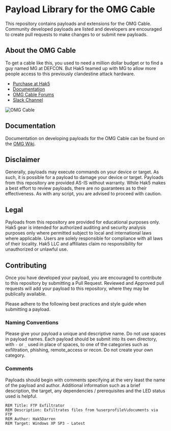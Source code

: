 # Payload Library for the OMG Cable

This repository contains payloads and extensions for the OMG Cable. Community developed payloads are listed and developers are encouraged to create pull requests to make changes to or submit new payloads.

## About the OMG Cable


To get a cable like this, you used to need a million dollar budget or to find a guy named MG at DEFCON. But Hak5 teamed up with MG to allow more people access to this previously clandestine attack hardware.

-   [Purchase at Hak5](https://shop.hak5.org/collections/mischief-gadgets/)
-   [Documentation](https://github.com/O-MG/O.MG_Cable-Firmware/wiki)
-   [OMG Cable Forums](https://forums.hak5.org/forum/104-omg-cable/)
-   [Slack Channel](https://join.slack.com/t/o-mg/shared_invite/enQtODkzMTM5NzE1ODE0LTY1ZTNhOWRjNGFlNWQ1MmIxYzhhOTUzMzE2ODQwMGNhMDEzMjJjNzQ0MDYyZTQ5YTE5YzM3YTE2NjQ0NGViOWQ)

![OMG Cable](https://cdn.shopify.com/s/files/1/0068/2142/files/omg_400x.png?v=1604676891)

## Documentation
Documentation on developing payloads for the OMG Cable can be found on the [OMG Wiki](https://github.com/O-MG/O.MG_Cable-Firmware/wiki).

## Disclaimer
Generally, payloads may execute commands on your device or target. As such, it is possible for a payload to damage your device or target. Payloads from this repository are provided AS-IS without warranty. While Hak5 makes a best effort to review payloads, there are no guarantees as to their effectiveness. As with any script, you are advised to proceed with caution.

## Legal
Payloads from this repository are provided for educational purposes only.  Hak5 gear is intended for authorized auditing and security analysis purposes only where permitted subject to local and international laws where applicable. Users are solely responsible for compliance with all laws of their locality. Hak5 LLC and affiliates claim no responsibility for unauthorized or unlawful use.

## Contributing
Once you have developed your payload, you are encouraged to contribute to this repository by submitting a Pull Request. Reviewed and Approved pull requests will add your payload to this repository, where they may be publically available.

Please adhere to the following best practices and style guide when submitting a payload.

### Naming Conventions
Please give your payload a unique and descriptive name. Do not use spaces in payload names. Each payload should be submit into its own directory, with `-` or `_` used in place of spaces, to one of the categories such as exfiltration, phishing, remote_access or recon. Do not create your own category.

### Comments
Payloads should begin with comments specifying at the very least the name of the payload and author. Additional information such as a brief description, the target, any dependencies / prerequisites and the LED status used is helpful.

    REM Title: FTP Exfiltrator
    REM Description: Exfiltrates files from %userprofile%\documents via FTP
    REM Author: Hak5Darren
    REM Target: Windows XP SP3 - Latest
   
